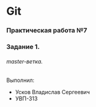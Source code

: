 # Git
### Практическая работа №7
### Задание 1.
###### master-ветка. 
Выполнил:
* Усков Владислав Сергеевич
* УВП-313
